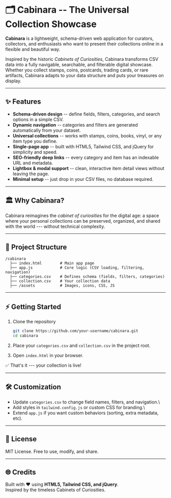 # 🗂️ Cabinara -- The Universal Collection Showcase

**Cabinara** is a lightweight, schema-driven web application for
curators, collectors, and enthusiasts who want to present their
collections online in a flexible and beautiful way.

Inspired by the historic *Cabinets of Curiosities*, Cabinara transforms
CSV data into a fully navigable, searchable, and filterable digital
showcase. Whether you collect stamps, coins, postcards, trading cards,
or rare artifacts, Cabinara adapts to your data structure and puts your
treasures on display.

------------------------------------------------------------------------

## ✨ Features

-   **Schema-driven design** -- define fields, filters, categories, and
    search options in a simple CSV.
-   **Dynamic navigation** -- categories and filters are generated
    automatically from your dataset.
-   **Universal collections** -- works with stamps, coins, books, vinyl,
    or any item type you define.
-   **Single-page app** -- built with HTML5, Tailwind CSS, and jQuery
    for simplicity and speed.
-   **SEO-friendly deep links** -- every category and item has an
    indexable URL and metadata.
-   **Lightbox & modal support** -- clean, interactive item detail views
    without leaving the page.
-   **Minimal setup** -- just drop in your CSV files, no database
    required.

------------------------------------------------------------------------

## 🏛️ Why Cabinara?

Cabinara reimagines the *cabinet of curiosities* for the digital age: a
space where your personal collections can be preserved, organized, and
shared with the world --- without technical complexity.

------------------------------------------------------------------------

## 📂 Project Structure

    /cabinara
      ├── index.html        # Main app page
      ├── app.js            # Core logic (CSV loading, filtering, navigation)
      ├── categories.csv    # Defines schema (fields, filters, categories)
      ├── collection.csv    # Your collection data
      ├── /assets           # Images, icons, CSS, JS

------------------------------------------------------------------------

## ⚡ Getting Started

1.  Clone the repository

    ``` bash
    git clone https://github.com/your-username/cabinara.git
    cd cabinara
    ```

2.  Place your `categories.csv` and `collection.csv` in the project
    root.

3.  Open `index.html` in your browser.

✅ That's it --- your collection is live!

------------------------------------------------------------------------

## 🛠️ Customization

-   Update `categories.csv` to change field names, filters, and
    navigation.\
-   Add styles in `tailwind.config.js` or custom CSS for branding.\
-   Extend `app.js` if you want custom behaviors (sorting, extra
    metadata, etc).

------------------------------------------------------------------------

## 📜 License

MIT License. Free to use, modify, and share.

------------------------------------------------------------------------

## 🌐 Credits

Built with ❤️ using **HTML5, Tailwind CSS, and jQuery**.\
Inspired by the timeless Cabinets of Curiosities.
